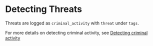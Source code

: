 # Detecting Threats

Threats are logged as `criminal_activity` with `threat` under `tags`. 

For more details on detecting criminal activity, see [Detecting criminal activity](/abuse/@l10n/vi/criminalactivity.md)